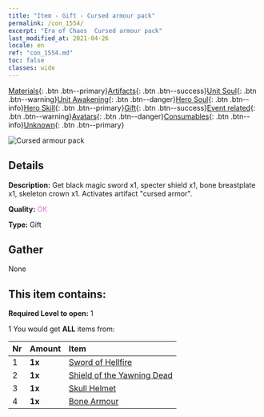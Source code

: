 ```yaml
---
title: "Item - Gift - Cursed armour pack"
permalink: /con_1554/
excerpt: "Era of Chaos  Cursed armour pack"
last_modified_at: 2021-04-26
locale: en
ref: "con_1554.md"
toc: false
classes: wide
---
```

 [Materials](/Items/){: .btn .btn--primary}[Artifacts](/Items/Artifacts/){: .btn .btn--success}[Unit Soul](/Items/UnitSoul/){: .btn .btn--warning}[Unit Awakening](/Items/UnitAwakening/){: .btn .btn--danger}[Hero Soul](/Items/HeroSoul/){: .btn .btn--info}[Hero Skill](/Items/HeroSkill/){: .btn .btn--primary}[Gift](/Items/Gift/){: .btn .btn--success}[Event related](/Items/Events/){: .btn .btn--warning}[Avatars](/Items/Avatars/){: .btn .btn--danger}[Consumables](/Items/Consumables/){: .btn .btn--info}[Unknown](/Items/Unknown/){: .btn .btn--primary}

 ![Cursed armour pack](/images/t/i_907167.png)

## Details
 **Description:** Get black magic sword x1, specter shield x1, bone breastplate x1, skeleton crown x1. Activates artifact \"cursed armor\".

 **Quality:** <span style="color: #DA70D6">OK</span>

 **Type:** Gift

## Gather

  None

## This item contains:

 **Required Level to open:** 1

 1 You would get **ALL** items  from:

  | Nr | Amount |     Item    |
  |:---|:-------|:------------|
  | 1 |  **1x** | [Sword of Hellfire](/Items/art_121/) |  | 
  | 2 |  **1x** | [Shield of the Yawning Dead](/Items/art_122/) |  | 
  | 3 |  **1x** | [Skull Helmet](/Items/art_123/) |  | 
  | 4 |  **1x** | [Bone Armour](/Items/art_124/) |  | 
